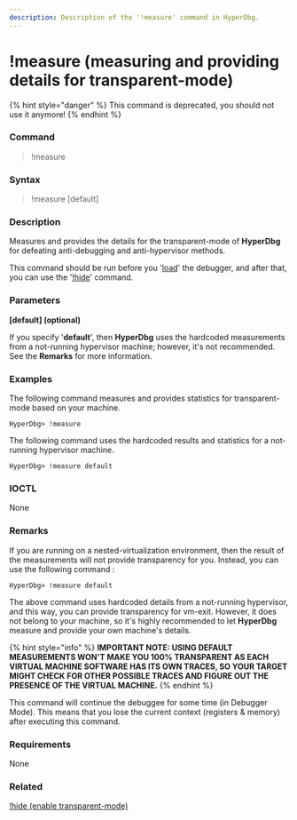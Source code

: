 ```yaml
---
description: Description of the '!measure' command in HyperDbg.
---
```


# !measure (measuring and providing details for transparent-mode)

{% hint style="danger" %}
This command is deprecated, you should not use it anymore!
{% endhint %}

### Command

> !measure

### Syntax

> !measure \[default]

### Description

Measures and provides the details for the transparent-mode of **HyperDbg** for defeating anti-debugging and anti-hypervisor methods.

This command should be run before you '[load](https://docs.hyperdbg.org/commands/debugging-commands/load)' the debugger, and after that, you can use the '[!hide](https://docs.hyperdbg.org/commands/extension-commands/hide)' command.

### Parameters

**\[default] (optional)**

If you specify '**default**', then **HyperDbg** uses the hardcoded measurements from a not-running hypervisor machine; however, it's not recommended. See the **Remarks** for more information.

### Examples

The following command measures and provides statistics for transparent-mode based on your machine.

```
HyperDbg> !measure
```

The following command uses the hardcoded results and statistics for a not-running hypervisor machine.

```
HyperDbg> !measure default
```

### IOCTL

None

### Remarks

If you are running on a nested-virtualization environment, then the result of the measurements will not provide transparency for you. Instead, you can use the following command :

```
HyperDbg> !measure default
```

The above command uses hardcoded details from a not-running hypervisor, and this way, you can provide transparency for vm-exit. However, it does not belong to your machine, so it's highly recommended to let **HyperDbg** measure and provide your own machine's details.

{% hint style="info" %}
**IMPORTANT NOTE: USING DEFAULT MEASUREMENTS WON'T MAKE YOU 100% TRANSPARENT AS EACH VIRTUAL MACHINE SOFTWARE HAS ITS OWN TRACES, SO YOUR TARGET MIGHT CHECK FOR OTHER POSSIBLE TRACES AND FIGURE OUT THE PRESENCE OF THE VIRTUAL MACHINE.**
{% endhint %}

This command will continue the debuggee for some time (in Debugger Mode). This means that you lose the current context (registers & memory) after executing this command.

### Requirements

None

### Related

[!hide (enable transparent-mode)](https://docs.hyperdbg.org/commands/extension-commands/hide)
